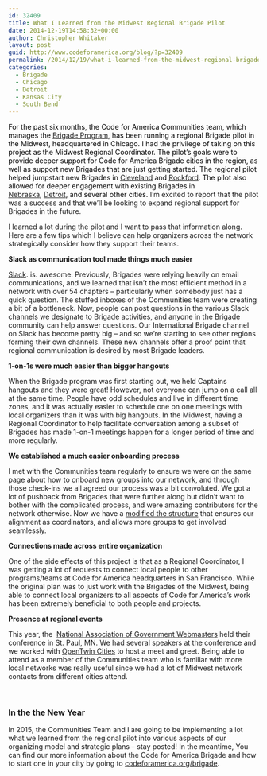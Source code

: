 ```yaml
---
id: 32409
title: What I Learned from the Midwest Regional Brigade Pilot
date: 2014-12-19T14:58:32+00:00
author: Christopher Whitaker
layout: post
guid: http://www.codeforamerica.org/blog/?p=32409
permalink: /2014/12/19/what-i-learned-from-the-midwest-regional-brigade-pilot/
categories:
  - Brigade
  - Chicago
  - Detroit
  - Kansas City
  - South Bend
---
```

<span style="color: #000000;">For the past six months, the Code for America Communities team, which manages the <a href="codeforamerica.org/brigade">Brigade Program</a>, has been running a regional Brigade pilot in the Midwest, headquartered in Chicago. I had the privilege of taking on this project as the Midwest Regional Coordinator. The pilot&#8217;s goals were to provide deeper support for Code for America Brigade cities in the region, as well as support new Brigades that are just getting started. The regional pilot helped jumpstart new Brigades in <a href="http://www.opencleveland.org/" target="_blank">Cleveland</a> and <a href="http://www.meetup.com/Code-for-Rockford/" target="_blank">Rockford</a>. The pilot also allowed for deeper engagement with existing Brigades in <a href="http://opennebraska.io/" target="_blank">Nebraska</a>, <a href="https://www.facebook.com/CodeForDetroit" target="_blank">Detroit</a>, and several other cities. </span>I&#8217;m excited to report that the pilot was a success and that we&#8217;ll be looking to expand regional support for Brigades in the future.

I learned a lot during the pilot and I want to pass that information along. Here are a few tips which I believe can help organizers across the network strategically consider how they support their teams.

**Slack as communication tool made things much easier**

<a href="https://slack.com/" target="_blank">Slack</a>. is. awesome. Previously, Brigades were relying heavily on email communications, and we learned that isn&#8217;t the most efficient method in a network with over 54 chapters &#8211; particularly when somebody just has a quick question. The stuffed inboxes of the Communities team were creating a bit of a bottleneck. Now, people can post questions in the various Slack channels we designate to Brigade activities, and anyone in the Brigade community can help answer questions. Our International Brigade channel on Slack has become pretty big &#8211; and so we&#8217;re starting to see other regions forming their own channels. These new channels offer a proof point that regional communication is desired by most Brigade leaders.

**1-on-1s were much easier than bigger hangouts** 

When the Brigade program was first starting out, we held Captains hangouts and they were great! However, not everyone can jump on a call all at the same time. People have odd schedules and live in different time zones, and it was actually easier to schedule one on one meetings with local organizers than it was with big hangouts. In the Midwest, having a Regional Coordinator to help facilitate conversation among a subset of Brigades has made 1-on-1 meetings happen for a longer period of time and more regularly.

**We established a much easier onboarding process**

I met with the Communities team regularly to ensure we were on the same page about how to onboard new groups into our network, and through those check-ins we all agreed our process was a bit convoluted. We got a lot of pushback from Brigades that were further along but didn&#8217;t want to bother with the complicated process, and were amazing contributors for the network otherwise. Now we have a [modified the structure](http://www.codeforamerica.org/brigade/organize) that ensures our alignment as coordinators, and allows more groups to get involved seamlessly.

**Connections made across entire organization**

One of the side effects of this project is that as a Regional Coordinator, I was getting a lot of requests to connect local people to other programs/teams at Code for America headquarters in San Francisco. While the original plan was to just work with the Brigades of the Midwest, being able to connect local organizers to all aspects of Code for America&#8217;s work has been extremely beneficial to both people and projects.

**Presence at regional events**

This year, the  <a href="https://www.nagw.org/" target="_blank">National Association of Government Webmasters</a> held their conference in St. Paul, MN. We had several speakers at the conference and we worked with <a href="http://opentwincities.org/" target="_blank">OpenTwin Cities</a> to host a meet and greet. Being able to attend as a member of the Communities team who is familiar with more local networks was really useful since we had a lot of Midwest network contacts from different cities attend.

&nbsp;

### In the the New Year

In 2015, the Communities Team and I are going to be implementing a lot what we learned from the regional pilot into various aspects of our organizing model and strategic plans &#8211; stay posted! In the meantime, You can find our more information about the Code for America Brigade and how to start one in your city by going to <a href="http://www.codeforamerica.org/brigade" target="_blank">codeforamerica.org/brigade</a>.

&nbsp;